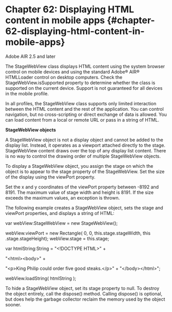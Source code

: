 # Chapter 62: Displaying HTML content in mobile apps {#chapter-62-displaying-html-content-in-mobile-apps}

Adobe AIR 2.5 and later

The StageWebView class displays HTML content using the system browser control on mobile devices and using the standard Adobe® AIR® HTMLLoader control on desktop computers. Check the StageWebView.isSupported property to determine whether the class is supported on the current device. Support is not guaranteed for all devices in the mobile profile.

In all profiles, the StageWebView class supports only limited interaction between the HTML content and the rest of the application. You can control navigation, but no cross-scripting or direct exchange of data is allowed. You can load content from a local or remote URL or pass in a string of HTML.

**StageWebView objects**

A StageWebView object is not a display object and cannot be added to the display list. Instead, it operates as a viewport attached directly to the stage. StageWebView content draws over the top of any display list content. There is no way to control the drawing order of multiple StageWebView objects.

To display a StageWebView object, you assign the stage on which the object is to appear to the stage property of the StageWebView. Set the size of the display using the viewPort property.

Set the x and y coordinates of the viewPort property between -8192 and 8191\. The maximum value of stage width and height is 8191\. If the size exceeds the maximum values, an exception is thrown.

The following example creates a StageWebView object, sets the stage and viewPort properties, and displays a string of HTML:

var webView:StageWebView = new StageWebView();

webView.viewPort = new Rectangle( 0, 0, this.stage.stageWidth, this .stage.stageHeight); webView.stage = this.stage;

var htmlString:String = &quot;&lt;!DOCTYPE HTML&gt;&quot; +

&quot;&lt;html&gt;&lt;body&gt;&quot; +

&quot;&lt;p&gt;King Philip could order five good steaks.&lt;/p&gt;&quot; + &quot;&lt;/body&gt;&lt;/html&gt;&quot;;

webView.loadString( htmlString );

To hide a StageWebView object, set its stage property to null. To destroy the object entirely, call the dispose() method. Calling dispose() is optional, but does help the garbage collector reclaim the memory used by the object sooner.